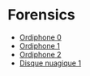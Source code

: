 # Forensics

* [Ordiphone 0](forensics/ordiphone-0.md)
* [Ordiphone 1](forensics/ordiphone-1.md)
* [Ordiphone 2](forensics/ordiphone-2.md)
* [Disque nuagique 1](forensics/disque-nuagique-1.md)
